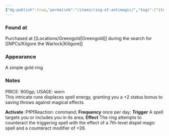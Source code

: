 ```yaml
---
{"dg-publish":true,"permalink":"/items/ring-of-antimagic/","tags":["item"],"noteIcon":"item","updated":"2024-01-06T10:03:03.448+01:00"}
---
```


### Found at
Purchased at [[Locations/Greengold\|Greengold]] during the search for [[NPCs/Kilgore the Warlock\|Killgore]]
### Appearance
A simple gold ring
### Notes
PRICE: 900gp; USAGE: worn  
This intricate rune displaces spell energy, granting you a +2 status bonus to saving throws against magical effects.  
  
**Activate** :PfPfReaction: command; **Frequency** once per day; **Trigger** A spell targets you or includes you in its area; **Effect** The ring attempts to counteract the triggering spell with the effect of a 7th-level dispel magic spell and a counteract modifier of +26.